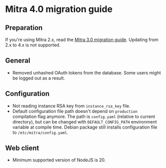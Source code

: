 # Mitra 4.0 migration guide

## Preparation

If you're using Mitra 2.x, read the [Mitra 3.0 migration guide](./mitra_3_0.md). Updating from 2.x to 4.x is not supported.

## General

- Removed unhashed OAuth tokens from the database. Some users might be logged out as a result.

## Configuration

- Not reading instance RSA key from `instance_rsa_key` file.
- Default configuration file path doesn't depend on `production` compilation flag anymore. The path is `config.yaml` (relative to current directory), but can be changed with `DEFAULT_CONFIG_PATH` environment variable at compile time. Debian package still installs configuration file to `/etc/mitra/config.yaml`.

## Web client

- Minimum supported version of NodeJS is 20.
